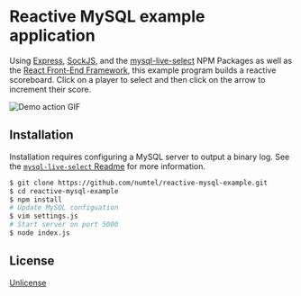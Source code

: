 # Reactive MySQL example application

Using [Express](http://expressjs.org), [SockJS](http://sockjs.org), and the [mysql-live-select](https://github.com/numtel/mysql-live-select) NPM Packages as well as the [React Front-End Framework](http://reactjs.org), this example program builds a reactive scoreboard. Click on a player to select and then click on the arrow to increment their score.

![Demo action GIF](docs/reactive-demo.gif)

## Installation

Installation requires configuring a MySQL server to output a binary log. See the [`mysql-live-select` Readme](https://github.com/numtel/mysql-live-select) for more information.

```bash
$ git clone https://github.com/numtel/reactive-mysql-example.git
$ cd reactive-mysql-example
$ npm install
# Update MySQL configuation
$ vim settings.js
# Start server on port 5000
$ node index.js
```

## License

[Unlicense](http://unlicense.org/)

